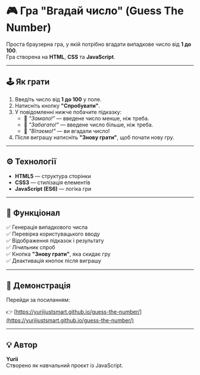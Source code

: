 # 🎮 Гра "Вгадай число" (Guess The Number)

Проста браузерна гра, у якій потрібно вгадати випадкове число від **1 до 100**.  
Гра створена на **HTML**, **CSS** та **JavaScript**.

---

## 🕹️ Як грати

1. Введіть число від **1 до 100** у поле.
2. Натисніть кнопку **"Спробувати"**.
3. У повідомленні нижче побачите підказку:
   - 🔼 *"Замало!"* — введене число менше, ніж треба.
   - 🔽 *"Забагато!"* — введене число більше, ніж треба.
   - 🎉 *"Вітаємо!"* — ви вгадали число!
4. Після виграшу натисніть **"Знову грати"**, щоб почати нову гру.

---

## ⚙️ Технології

- **HTML5** — структура сторінки  
- **CSS3** — стилізація елементів  
- **JavaScript (ES6)** — логіка гри

---

## 🧩 Функціонал

✅ Генерація випадкового числа  
✅ Перевірка користувацького вводу  
✅ Відображення підказок і результату  
✅ Лічильник спроб  
✅ Кнопка **"Знову грати"**, яка скидає гру  
✅ Деактивація кнопок після виграшу  

---

## 🚀 Демонстрація

Перейди за посиланням:

👉 [https://yuriijustsmart.github.io/guess-the-number/](https://yuriijustsmart.github.io/guess-the-number/)


---

## 💡 Автор

**Yurii**  
Створено як навчальний проєкт із JavaScript.

